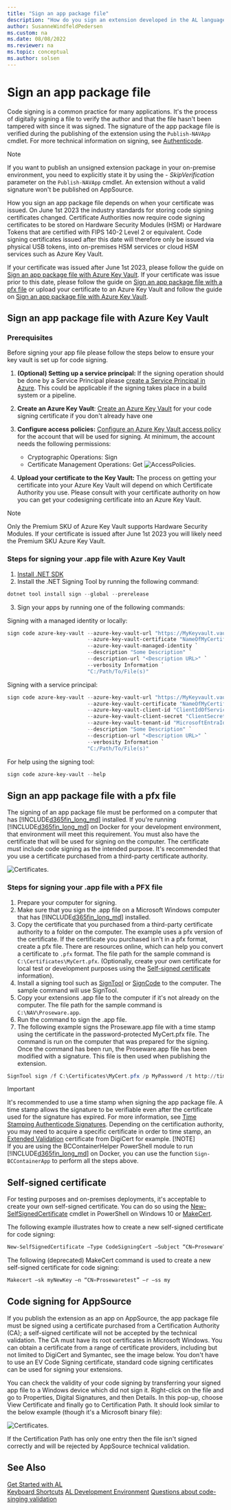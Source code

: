 ```yaml
---
title: "Sign an app package file"
description: "How do you sign an extension developed in the AL language."
author: SusanneWindfeldPedersen
ms.custom: na
ms.date: 08/08/2022
ms.reviewer: na
ms.topic: conceptual
ms.author: solsen
---
```


# Sign an app package file

Code signing is a common practice for many applications. It's the process of digitally signing a file to verify the author and that the file hasn't been tampered with since it was signed. The signature of the app package file is verified during the publishing of the extension using the `Publish-NAVApp` cmdlet. For more technical information on signing, see [Authenticode](/previous-versions/windows/internet-explorer/ie-developer/platform-apis/ms537359(v=vs.85)).

> [!NOTE]  
> If you want to publish an unsigned extension package in your on-premise environment, you need to explicitly state it by using the - *SkipVerification* parameter on the `Publish-NAVApp` cmdlet. An extension without a valid signature won't be published on AppSource.

How you sign an app package file depends on when your certificate was issued. On June 1st 2023 the industry standards for storing code signing certificates changed. Certificate Authorities now require code signing certificates to be stored on Hardware Security Modules (HSM) or Hardware Tokens that are certified with FIPS 140-2 Level 2 or equivalent. Code signing certificates issued after this date will therefore only be issued via physical USB tokens, into on-premises HSM services or cloud HSM services such as Azure Key Vault.

If your certificate was issued after June 1st 2023, please follow the guide on [Sign an app package file with Azure Key Vault](#sign-an-app-package-file-with-azure-key-vault). If your certificate was issue prior to this date, please follow the guide on [Sign an app package file with a pfx file](#sign-an-app-package-file-with-a-pfx-file) or upload your certificate to an Azure Key Vault and follow the guide on [Sign an app package file with Azure Key Vault](#sign-an-app-package-file-with-azure-key-vault).

## Sign an app package file with Azure Key Vault

### Prerequisites

Before signing your app file please follow the steps below to ensure your key vault is set up for code signing.

1. **(Optional) Setting up a service principal:** If the signing operation should be done by a Service Principal please [create a Service Principal in Azure](https://learn.microsoft.com/azure/active-directory/develop/howto-create-service-principal-portal). This could be applicable if the signing takes place in a build system or a pipeline.
2. **Create an Azure Key Vault**: [Create an Azure Key Vault](https://learn.microsoft.com/azure/key-vault/general/quick-create-portal) for your code signing certificate if you don't already have one  
3. **Configure access policies:** [Configure an Azure Key Vault access policy](https://learn.microsoft.com/azure/key-vault/general/assign-access-policy?tabs=azure-portal) for the account that will be used for signing. At minimum, the account needs the following permissions:
    * Cryptographic Operations: Sign
    * Certificate Management Operations: Get
![AccessPolicies.](media/keyvaultaccesspolicies.png)

4. **Upload your certificate to the Key Vault:** The process on getting your certificate into your Azure Key Vault will depend on which Certificate Authority you use. Please consult with your certificate authority on how you can get your codesigning certificate into an Azure Key Vault.

> [!NOTE]  
> Only the Premium SKU of Azure Key Vault supports Hardware Security Modules. If your certificate is issued after June 1st 2023 you will likely need the Premium SKU Azure Key Vault.  

### Steps for signing your .app file with Azure Key Vault

1. [Install .NET SDK](https://learn.microsoft.com/dotnet/core/install/windows)
2. Install the .NET Signing Tool by running the following command:

```powershell
dotnet tool install sign --global --prerelease
```

3. Sign your apps by running one of the following commands:

Signing with a managed identity or locally:

```powershell
sign code azure-key-vault --azure-key-vault-url "https://MyKeyvault.vault.azure.net/" `
                          --azure-key-vault-certificate "NameOfMyCertificate" ` 
                          --azure-key-vault-managed-identity `
                          --description "Some Description" `
                          --description-url "<Description URL>" `
                          --verbosity Information `
                          "C:/Path/To/File(s)"
```

Signing with a service principal:

```powershell
sign code azure-key-vault --azure-key-vault-url "https://MyKeyvault.vault.azure.net/" `
                          --azure-key-vault-certificate "NameOfMyCertificate" ` 
                          --azure-key-vault-client-id "ClientIdOfServicePrincipal" `
                          --azure-key-vault-client-secret "ClientSecretOfServicePrincipal" `
                          --azure-key-vault-tenant-id "MicrosoftEntraId" `
                          --description "Some Description" `
                          --description-url "<Description URL>" `
                          --verbosity Information `
                          "C:/Path/To/File(s)"
```

For help using the signing tool:

```powershell
sign code azure-key-vault --help
```

## Sign an app package file with a pfx file

The signing of an app package file must be performed on a computer that has [!INCLUDE[d365fin_long_md](includes/d365fin_long_md.md)] installed. If you're running [!INCLUDE[d365fin_long_md](includes/d365fin_long_md.md)] on Docker for your development environment, that environment will meet this requirement. You must also have the certificate that will be used for signing on the computer. The certificate must include code signing as the intended purpose. It's recommended that you use a certificate purchased from a third-party certificate authority.

![Certificates.](media/certificates.png)

### Steps for signing your .app file with a PFX file

1. Prepare your computer for signing.
2. Make sure that you sign the .app file on a Microsoft Windows computer that has [!INCLUDE[d365fin_long_md](includes/d365fin_long_md.md)] installed.
3. Copy the certificate that you purchased from a third-party certificate authority to a folder on the computer. The example uses a pfx version of the certificate. If the certificate you purchased isn't in a pfx format, create a pfx file. There are resources online, which can help you convert a certificate to `.pfx` format. The file path for the sample command is `C:\Certificates\MyCert.pfx`. (Optionally, create your own certificate for local test or development purposes using the [Self-signed certificate](#self-signed-certificate) information).
4. Install a signing tool such as [SignTool](/dotnet/framework/tools/signtool-exe) or [SignCode](/previous-versions/windows/internet-explorer/ie-developer/platform-apis/ms537364(v=vs.85)) to the computer. The sample command will use SignTool.
5. Copy your extensions .app file to the computer if it's not already on the computer. The file path for the sample command is `C:\NAV\Proseware.app`.
6. Run the command to sign the .app file.  
7. The following example signs the Proseware.app file with a time stamp using the certificate in the password-protected MyCert.pfx file. The command is run on the computer that was prepared for the signing. Once the command has been run, the Proseware.app file has been modified with a signature. This file is then used when publishing the extension.

```powershell
SignTool sign /f C:\Certificates\MyCert.pfx /p MyPassword /t http://timestamp.verisign.com/scripts/timestamp.dll “C:\NAV\Proseware.app”
```

> [!IMPORTANT]  
> It's recommended to use a time stamp when signing the app package file. A time stamp allows the signature to be verifiable even after the certificate used for the signature has expired. For more information, see [Time Stamping Authenticode Signatures](/windows/win32/seccrypto/time-stamping-authenticode-signatures). Depending on the certification authority, you may need to acquire a specific certificate in order to time stamp, an [Extended Validation](https://www.digicert.com/code-signing/ev-code-signing/) certificate from DigiCert for example.
> [!NOTE]  
> If you are using the BCContainerHelper PowerShell module to run [!INCLUDE[d365fin_long_md](includes/d365fin_long_md.md)] on Docker, you can use the function `Sign-BCContainerApp` to perform all the steps above.

## Self-signed certificate

For testing purposes and on-premises deployments, it's acceptable to create your own self-signed certificate. You can do so using the [New-SelfSignedCertificate](/powershell/module/pki/new-selfsignedcertificate) cmdlet in PowerShell on Windows 10 or [MakeCert](/windows/desktop/SecCrypto/makecert).  

The following example illustrates how to create a new self-signed certificate for code signing:

```powershell
New-SelfSignedCertificate –Type CodeSigningCert –Subject “CN=ProsewareTest”
```

The following (deprecated) MakeCert command is used to create a new self-signed certificate for code signing:

```powershell
Makecert –sk myNewKey –n “CN=Prosewaretest” –r –ss my
```

## Code signing for AppSource

If you publish the extension as an app on AppSource, the app package file must be signed using a certificate purchased from a Certification Authority (CA); a self-signed certificate will not be accepted by the technical validation. The CA must have its root certificates in Microsoft Windows. You can obtain a certificate from a range of certificate providers, including but not limited to DigiCert and Symantec, see the image below. You don't have to use an EV Code Signing certificate, standard code signing certificates can be used for signing your extensions.

You can check the validity of your code signing by transferring your signed app file to a Windows device which did not sign it. Right-click on the file and go to Properties, Digital Signatures, and then Details. In this pop-up, choose View Certificate and finally go to Certification Path. It should look similar to the below example (though it's a Microsoft binary file):

![Certificates.](media/CheckRootCA.png)

If the Certification Path has only one entry then the file isn't signed correctly and will be rejected by AppSource technical validation.

## See Also

[Get Started with AL](devenv-get-started.md)  
[Keyboard Shortcuts](devenv-keyboard-shortcuts.md)
[AL Development Environment](devenv-reference-overview.md)
[Questions about code-singing validation](devenv-checklist-submission-faq.md#questions-about-code-signing-validation)
